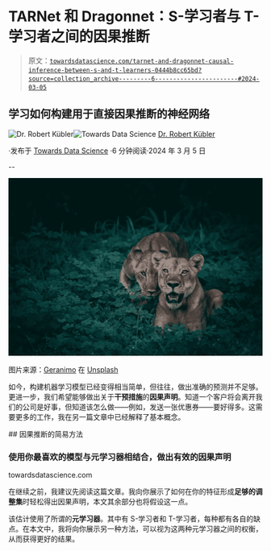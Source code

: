 # TARNet 和 Dragonnet：S-学习者与 T-学习者之间的因果推断

> 原文：[`towardsdatascience.com/tarnet-and-dragonnet-causal-inference-between-s-and-t-learners-0444b8cc65bd?source=collection_archive---------6-----------------------#2024-03-05`](https://towardsdatascience.com/tarnet-and-dragonnet-causal-inference-between-s-and-t-learners-0444b8cc65bd?source=collection_archive---------6-----------------------#2024-03-05)

## 学习如何构建用于直接因果推断的神经网络

[](https://dr-robert-kuebler.medium.com/?source=post_page---byline--0444b8cc65bd--------------------------------)![Dr. Robert Kübler](https://dr-robert-kuebler.medium.com/?source=post_page---byline--0444b8cc65bd--------------------------------)[](https://towardsdatascience.com/?source=post_page---byline--0444b8cc65bd--------------------------------)![Towards Data Science](https://towardsdatascience.com/?source=post_page---byline--0444b8cc65bd--------------------------------) [Dr. Robert Kübler](https://dr-robert-kuebler.medium.com/?source=post_page---byline--0444b8cc65bd--------------------------------)

·发布于 [Towards Data Science](https://towardsdatascience.com/?source=post_page---byline--0444b8cc65bd--------------------------------) ·6 分钟阅读·2024 年 3 月 5 日

--

![](img/e81bd91cee0a16385afdc4e36f564be4.png)

图片来源：[Geranimo](https://unsplash.com/@geraninmo?utm_source=medium&utm_medium=referral) 在 [Unsplash](https://unsplash.com/?utm_source=medium&utm_medium=referral)

如今，构建机器学习模型已经变得相当简单，但往往，做出准确的预测并不足够。更进一步，我们希望能够做出关于**干预措施**的**因果声明**。知道一个客户将会离开我们的公司是好事，但知道该怎么做——例如，发送一张优惠券——要好得多。这需要更多的工作，我在另一篇文章中已经解释了基本概念。

[](/easy-methods-for-causal-inference-bb5d3da4f8ca?source=post_page-----0444b8cc65bd--------------------------------) ## 因果推断的简易方法

### 使用你最喜欢的模型与元学习器相结合，做出有效的因果声明

towardsdatascience.com

在继续之前，我建议先阅读这篇文章。我向你展示了如何在你的特征形成**足够的调整集**时轻松得出因果声明，本文其余部分也将假设这一点。

该估计使用了所谓的**元学习器**。其中有 S-学习者和 T-学习者，每种都有各自的缺点。在本文中，我将向你展示另一种方法，可以视为这两种元学习器之间的权衡，从而获得更好的结果。
